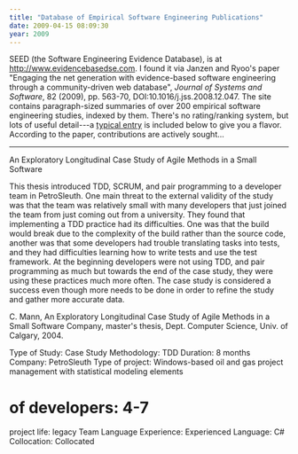```yaml
---
title: "Database of Empirical Software Engineering Publications"
date: 2009-04-15 08:09:30
year: 2009
---
```

SEED (the Software Engineering Evidence Database), is at <a href="http://www.evidencebasedse.com/">http://www.evidencebasedse.com</a>.  I found it via Janzen and Ryoo's paper "Engaging the net generation with evidence-based software engineering through a community-driven web database", <em>Journal of Systems and Software</em>, 82 (2009), pp. 563-70, DOI:10.1016/j.jss.2008.12.047.  The site contains paragraph-sized summaries of over 200 empirical software engineering studies, indexed by them.  There's no rating/ranking system, but lots of useful detail---a <a href="http://www.evidencebasedse.com/?q=node/114">typical entry</a> is included below to give you a flavor.  According to the paper, contributions are actively sought...

<hr />An Exploratory Longitudinal Case Study of Agile Methods in a Small Software

This thesis introduced TDD, SCRUM, and pair programming to a developer team in PetroSleuth. One main threat to the external validity of the study was that the team was relatively small with many developers that just joined the team from just coming out from a university. They found that implementing a TDD practice had its difficulties. One was that the build would break due to the complexity of the build rather than the source code, another was that some developers had trouble translating tasks into tests, and they had difficulties learning how to write tests and use the test framework. At the beginning developers were not using TDD, and pair programming as much but towards the end of the case study, they were using these practices much more often. The case study is considered a success even though more needs to be done in order to refine the study and gather more accurate data.

C. Mann, An Exploratory Longitudinal Case Study of Agile Methods in a Small Software Company, master's thesis, Dept. Computer Science, Univ. of Calgary, 2004.

Type of Study: Case Study
Methodology: TDD
Duration: 8 months
Company: PetroSleuth
Type of project: Windows-based oil and gas project management with
statistical modeling elements
# of developers: 4-7
project life: legacy
Team Language Experience: Experienced
Language: C#
Collocation: Collocated
